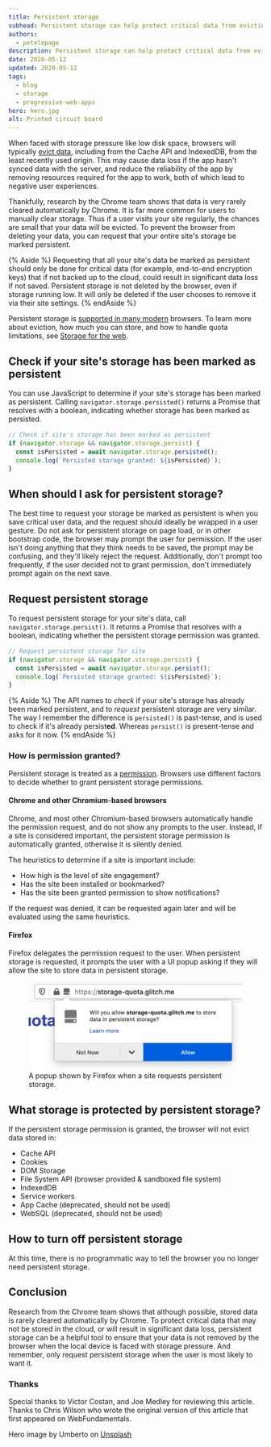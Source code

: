 ```yaml
---
title: Persistent storage
subhead: Persistent storage can help protect critical data from eviction, and reduce the chance of data loss.
authors:
  - petelepage
description: Persistent storage can help protect critical data from eviction, and reduce the chance of data loss.
date: 2020-05-12
updated: 2020-05-12
tags:
  - blog
  - storage
  - progressive-web-apps
hero: hero.jpg
alt: Printed circuit board
---
```


When faced with storage pressure like low disk space, browsers will
typically [evict data][eviction], including from the Cache API and IndexedDB,
from the least recently used origin. This may cause data loss if the app
hasn't synced data with the server, and reduce the reliability of the app by
removing resources required for the app to work, both of which lead to
negative user experiences.

Thankfully, research by the Chrome team shows that data is very rarely
cleared automatically by Chrome. It is far more common for users to manually
clear storage. Thus if a user visits your site regularly, the chances are
small that your data will be evicted. To prevent the browser from deleting
your data, you can request that your entire site's storage be marked
persistent.

{% Aside %}
  Requesting that all your site's data be marked as persistent should only
  be done for critical data (for example, end-to-end encryption keys) that
  if not backed up to the cloud, could result in significant data loss if
  not saved. Persistent storage is not deleted by the browser, even if
  storage running low. It will only be deleted if the user chooses to
  remove it via their site settings.
{% endAside %}

Persistent storage is [supported in many modern][caniuse-persistent] browsers.
To learn more about eviction, how much you can store, and how to handle quota
limitations, see [Storage for the web](/storage-for-the-web/).

## Check if your site's storage has been marked as persistent

You can use JavaScript to determine if your site's storage has been marked
as persistent. Calling `navigator.storage.persisted()` returns a Promise that
resolves with a boolean, indicating whether storage has been marked as
persisted.

```js
// Check if site's storage has been marked as persistent
if (navigator.storage && navigator.storage.persist) {
  const isPersisted = await navigator.storage.persisted();
  console.log(`Persisted storage granted: ${isPersisted}`);
}
```

## When should I ask for persistent storage?

The best time to request your storage be marked as persistent is when you
save critical user data, and the request should ideally be wrapped in a user
gesture. Do not ask for persistent storage on page load, or in other bootstrap
code, the browser may prompt the user for permission. If the user
isn't doing anything that they think needs to be saved, the prompt may be
confusing, and they'll likely reject the request. Additionally, don't prompt
too frequently, if the user decided not to grant permission, don't immediately
prompt again on the next save.

## Request persistent storage

To request persistent storage for your site's data, call
`navigator.storage.persist()`. It returns a Promise that resolves with a
boolean, indicating whether the persistent storage permission was granted.

```js
// Request persistent storage for site
if (navigator.storage && navigator.storage.persist) {
  const isPersisted = await navigator.storage.persist();
  console.log(`Persisted storage granted: ${isPersisted}`);
}
```

{% Aside %}
  The API names to *check* if your site's storage has already been marked
  persistent, and to *request* persistent storage are very similar. The way
  I remember the difference is `persisted()` is past-tense, and is used to
  check if it's already persist**ed**. Whereas `persist()` is present-tense
  and asks for it now.
{% endAside %}

### How is permission granted?

Persistent storage is treated as a [permission][permission]. Browsers use
different factors to decide whether to grant persistent storage permissions.

#### Chrome and other Chromium-based browsers

Chrome, and most other Chromium-based browsers automatically handle the
permission request, and do not show any prompts to the user. Instead, if a
site is considered important, the persistent storage permission is
automatically granted, otherwise it is silently denied.

The heuristics to determine if a site is important include:

- How high is the level of site engagement?
- Has the site been installed or bookmarked?
- Has the site been granted permission to show notifications?

If the request was denied, it can be requested again later and will be
evaluated using the same heuristics.

#### Firefox

Firefox delegates the permission request to the user. When persistent storage
is requested, it prompts the user with a UI popup asking if they will allow
the site to store data in persistent storage.

<figure class="w-figure">
  <img src="ff-persist-request.jpg" class="w-screenshot"
       alt="A popup shown by Firefox when a site requests persistent storage."
       width="428">
  <figcaption class="w-figcaption">
    A popup shown by Firefox when a site requests persistent storage.
  </figcaption>
</figure>

## What storage is protected by persistent storage?

If the persistent storage permission is granted, the browser will not evict
data stored in:

- Cache API
- Cookies
- DOM Storage
- File System API (browser provided & sandboxed file system)
- IndexedDB
- Service workers
- App Cache (deprecated, should not be used)
- WebSQL (deprecated, should not be used)

## How to turn off persistent storage

At this time, there is no programmatic way to tell the browser you no longer
need persistent storage.

## Conclusion

Research from the Chrome team shows that although possible, stored data is
rarely cleared automatically by Chrome. To protect critical data that may
not be stored in the cloud, or will result in significant data loss,
persistent storage can be a helpful tool to ensure that your data is not
removed by the browser when the local device is faced with storage pressure.
And remember, only request persistent storage when the user is most likely to
want it.

### Thanks

Special thanks to Victor Costan, and Joe Medley for reviewing this article.
Thanks to Chris Wilson who wrote the original version of this article that
first appeared on WebFundamentals.

Hero image by Umberto on [Unsplash](https://unsplash.com/photos/jXd2FSvcRr8)

[caniuse-persistent]: https://caniuse.com/#feat=mdn-api_permissions_persistent-storage_permission
[eviction]: /storage-for-the-web/#eviction
[permission]: https://storage.spec.whatwg.org/#persistence

